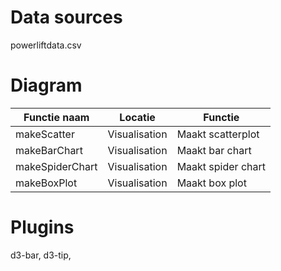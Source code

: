 Data sources
======================

powerliftdata.csv

Diagram
======================

| Functie naam  | Locatie       | Functie      |
| ------------- | ------------- | ------------ |
| makeScatter   | Visualisation  | Maakt scatterplot |
| makeBarChart  | Visualisation  | Maakt bar chart |
| makeSpiderChart | Visualisation | Maakt spider chart |
| makeBoxPlot | Visualisation | Maakt box plot |

Plugins
======================

d3-bar, d3-tip, 
